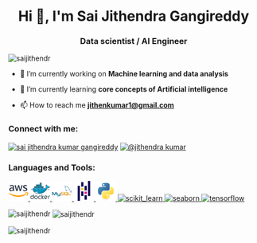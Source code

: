 

<h1 align="center">Hi 👋, I'm Sai Jithendra Gangireddy</h1>
<h3 align="center">Data scientist / AI Engineer </h3>

<p align="left"> <img src="https://komarev.com/ghpvc/?username=saijithendr&label=Profile%20views&color=0e75b6&style=flat" alt="saijithendr" /> </p>

- 🔭 I’m currently working on **Machine learning and data analysis**

- 🌱 I’m currently learning **core concepts of Artificial intelligence**

- 📫 How to reach me **jithenkumar1@gmail.com**


<h3 align="left">Connect with me:</h3>
<p align="left">
<a href="https://linkedin.com/in/sai jithendra kumar gangireddy" target="blank"><img align="center" src="https://raw.githubusercontent.com/rahuldkjain/github-profile-readme-generator/master/src/images/icons/Social/linked-in-alt.svg" alt="sai jithendra kumar gangireddy" height="30" width="40" /></a>
<a href="https://www.hackerearth.com/@jithendra kumar" target="blank"><img align="center" src="https://raw.githubusercontent.com/rahuldkjain/github-profile-readme-generator/master/src/images/icons/Social/hackerearth.svg" alt="@jithendra kumar" height="30" width="40" /></a>
</p>

<h3 align="left">Languages and Tools:</h3>
<p align="left"> <a href="https://aws.amazon.com" target="_blank" rel="noreferrer"> <img src="https://raw.githubusercontent.com/devicons/devicon/master/icons/amazonwebservices/amazonwebservices-original-wordmark.svg" alt="aws" width="40" height="40"/> </a> <a href="https://www.docker.com/" target="_blank" rel="noreferrer"> <img src="https://raw.githubusercontent.com/devicons/devicon/master/icons/docker/docker-original-wordmark.svg" alt="docker" width="40" height="40"/> </a> <a href="https://www.mysql.com/" target="_blank" rel="noreferrer"> <img src="https://raw.githubusercontent.com/devicons/devicon/master/icons/mysql/mysql-original-wordmark.svg" alt="mysql" width="40" height="40"/> </a> <a href="https://pandas.pydata.org/" target="_blank" rel="noreferrer"> <img src="https://raw.githubusercontent.com/devicons/devicon/2ae2a900d2f041da66e950e4d48052658d850630/icons/pandas/pandas-original.svg" alt="pandas" width="40" height="40"/> </a> <a href="https://www.python.org" target="_blank" rel="noreferrer"> <img src="https://raw.githubusercontent.com/devicons/devicon/master/icons/python/python-original.svg" alt="python" width="40" height="40"/> </a> <a href="https://scikit-learn.org/" target="_blank" rel="noreferrer"> <img src="https://upload.wikimedia.org/wikipedia/commons/0/05/Scikit_learn_logo_small.svg" alt="scikit_learn" width="40" height="40"/> </a> <a href="https://seaborn.pydata.org/" target="_blank" rel="noreferrer"> <img src="https://seaborn.pydata.org/_images/logo-mark-lightbg.svg" alt="seaborn" width="40" height="40"/> </a> <a href="https://www.tensorflow.org" target="_blank" rel="noreferrer"> <img src="https://www.vectorlogo.zone/logos/tensorflow/tensorflow-icon.svg" alt="tensorflow" width="40" height="40"/> </a> </p>

<p><img align="left" src="https://github-readme-stats.vercel.app/api/top-langs?username=saijithendr&show_icons=true&locale=en&layout=compact" alt="saijithendr" /></p>

<p>&nbsp;<img align="center" src="https://github-readme-stats.vercel.app/api?username=saijithendr&show_icons=true&locale=en" alt="saijithendr" /></p>

<p><img align="center" src="https://github-readme-streak-stats.herokuapp.com/?user=saijithendr&" alt="saijithendr" /></p>

